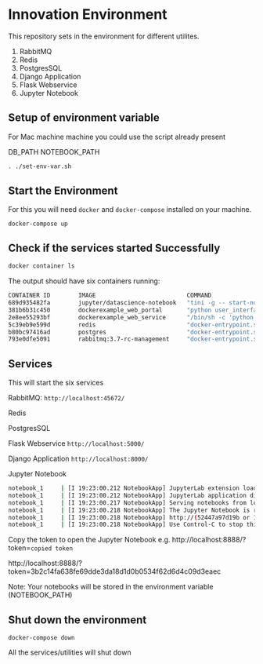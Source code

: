 # Innovation Environment

This repository sets in the environment for different utilites.

1. RabbitMQ
2. Redis
3. PostgresSQL
4. Django Application
5. Flask Webservice
6. Jupyter Notebook

## Setup of environment variable

For Mac machine machine you could use the script already present

DB_PATH
NOTEBOOK_PATH

```bash
. ./set-env-var.sh
```

## Start the Environment

For this you will need `docker` and `docker-compose` installed on your machine.

`docker-compose up`

## Check if the services started Successfully
```bash
docker container ls
```

The output should have six containers running:
```bash
CONTAINER ID        IMAGE                          COMMAND                  CREATED              STATUS              PORTS                    NAMES
689d935482fa        jupyter/datascience-notebook   "tini -g -- start-no…"   51 seconds ago       Up 50 seconds       0.0.0.0:8888->8888/tcp   dockerexample_notebook_1
381b6b31c450        dockerexample_web_portal       "python user_interfa…"   About a minute ago   Up About a minute   0.0.0.0:8000->8000/tcp   dockerexample_web_portal_1
2e8ee55293bf        dockerexample_web_service      "/bin/sh -c 'python …"   About a minute ago   Up About a minute   0.0.0.0:5000->5000/tcp   dockerexample_web_service_1
5c39eb9e599d        redis                          "docker-entrypoint.s…"   About a minute ago   Up About a minute   0.0.0.0:6379->6379/tcp   dockerexample_redis_1
b80bc97416ad        postgres                       "docker-entrypoint.s…"   About a minute ago   Up About a minute   0.0.0.0:5432->5432/tcp   dockerexample_db_1
793e0dfe5091        rabbitmq:3.7-rc-management     "docker-entrypoint.s…"   About a minute ago   Up About a minute   15671/tcp, 0.0.0.0:24369 dockerexample_rabbitmq_1
```

## Services
This will start the six services

RabbitMQ: `http://localhost:45672/`

Redis

PostgresSQL

Flask Webservice `http://localhost:5000/`

Django Application `http://localhost:8000/`


Jupyter Notebook
```bash
notebook_1     | [I 19:23:00.212 NotebookApp] JupyterLab extension loaded from /opt/conda/lib/python3.7/site-packages/jupyterlab
notebook_1     | [I 19:23:00.212 NotebookApp] JupyterLab application directory is /opt/conda/share/jupyter/lab
notebook_1     | [I 19:23:00.217 NotebookApp] Serving notebooks from local directory: /home/jovyan
notebook_1     | [I 19:23:00.218 NotebookApp] The Jupyter Notebook is running at:
notebook_1     | [I 19:23:00.218 NotebookApp] http://(52447a97d19b or 127.0.0.1):8888/?token=3b2c14fa638fe69dde3da18d1d0b0534f62d6d4c09d3eaec
notebook_1     | [I 19:23:00.218 NotebookApp] Use Control-C to stop this server and shut down all kernels (twice to skip confirmation).
```

Copy the token to open the Jupyter Notebook
e.g.
http://localhost:8888/?token=`copied token`

http://localhost:8888/?token=3b2c14fa638fe69dde3da18d1d0b0534f62d6d4c09d3eaec

Note: Your notebooks will be stored in the environment variable (NOTEBOOK_PATH)


## Shut down the environment 
`docker-compose down`

All the services/utilities will shut down